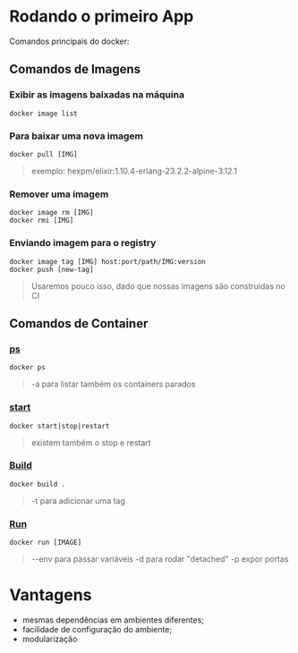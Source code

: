 # Rodando o primeiro App

Comandos principais do docker:

## Comandos de Imagens

### Exibir as imagens baixadas na máquina
```
docker image list
```

### Para baixar uma nova imagem
```
docker pull [IMG]
```
> exemplo: hexpm/elixir:1.10.4-erlang-23.2.2-alpine-3.12.1

### Remover uma imagem
```
docker image rm [IMG]
docker rmi [IMG]
```

### Enviando imagem para o registry
```
docker image tag [IMG] host:port/path/IMG:version
docker push [new-tag]
```
> Usaremos pouco isso, dado que nossas imagens são construídas no CI

## Comandos de Container

### [ps](https://docs.docker.com/engine/reference/commandline/ps/)

```
docker ps
```
> -a para listar também os containers parados


### [start](https://docs.docker.com/engine/reference/commandline/start/)

```
docker start|stop|restart
```
> existem também o stop e restart

### [Build](https://docs.docker.com/engine/reference/commandline/build/)

```
docker build .
```
> -t para adicionar uma tag


### [Run](https://docs.docker.com/engine/reference/run/)

```
docker run [IMAGE]
```
> --env para passar variáveis
> -d para rodar "detached"
> -p expor portas


# Vantagens

- mesmas dependências em ambientes diferentes;
- facilidade de configuração do ambiente;
- modularização